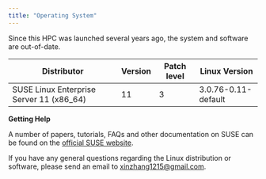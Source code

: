 ```yaml
---
title: "Operating System"
---
```


Since this HPC was launched several years ago, the system and software are out-of-date.

| Distributor                              | Version | Patch level | Linux Version       |
| ---------------------------------------- | ------- | ----------- | ------------------- |
| SUSE Linux Enterprise Server 11 (x86_64) | 11      | 3           | 3.0.76-0.11-default |

**Getting Help**

A number of papers, tutorials, FAQs and other documentation on SUSE can be found  on the [official SUSE website](https://www.suse.com/releasenotes/x86_64/SUSE-SLES/11-SP3/).

If you have any general questions regarding the Linux distribution or software, please send an email to [xinzhang1215@gmail.com](mailto:xinzhang1215@gmail.com).
